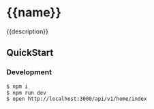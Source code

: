 # {{name}}

{{description}}

## QuickStart

### Development

```bash
$ npm i
$ npm run dev
$ open http://localhost:3000/api/v1/home/index
```